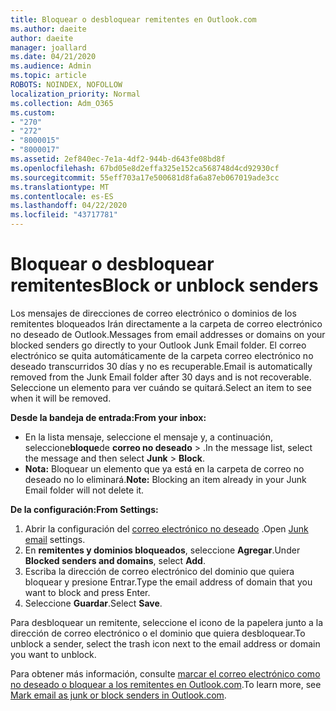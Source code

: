 ```yaml
---
title: Bloquear o desbloquear remitentes en Outlook.com
ms.author: daeite
author: daeite
manager: joallard
ms.date: 04/21/2020
ms.audience: Admin
ms.topic: article
ROBOTS: NOINDEX, NOFOLLOW
localization_priority: Normal
ms.collection: Adm_O365
ms.custom:
- "270"
- "272"
- "8000015"
- "8000017"
ms.assetid: 2ef840ec-7e1a-4df2-944b-d643fe08bd8f
ms.openlocfilehash: 67bd05e8d2effa325e152ca568748d4cd92930cf
ms.sourcegitcommit: 55eff703a17e500681d8fa6a87eb067019ade3cc
ms.translationtype: MT
ms.contentlocale: es-ES
ms.lasthandoff: 04/22/2020
ms.locfileid: "43717781"
---
```

# <a name="block-or-unblock-senders"></a><span data-ttu-id="fea6c-102">Bloquear o desbloquear remitentes</span><span class="sxs-lookup"><span data-stu-id="fea6c-102">Block or unblock senders</span></span>

<span data-ttu-id="fea6c-103">Los mensajes de direcciones de correo electrónico o dominios de los remitentes bloqueados Irán directamente a la carpeta de correo electrónico no deseado de Outlook.</span><span class="sxs-lookup"><span data-stu-id="fea6c-103">Messages from email addresses or domains on your blocked senders go directly to your Outlook Junk Email folder.</span></span> <span data-ttu-id="fea6c-104">El correo electrónico se quita automáticamente de la carpeta correo electrónico no deseado transcurridos 30 días y no es recuperable.</span><span class="sxs-lookup"><span data-stu-id="fea6c-104">Email is automatically removed from the Junk Email folder after 30 days and is not recoverable.</span></span> <span data-ttu-id="fea6c-105">Seleccione un elemento para ver cuándo se quitará.</span><span class="sxs-lookup"><span data-stu-id="fea6c-105">Select an item to see when it will be removed.</span></span>

<span data-ttu-id="fea6c-106">**Desde la bandeja de entrada:**</span><span class="sxs-lookup"><span data-stu-id="fea6c-106">**From your inbox:**</span></span>

- <span data-ttu-id="fea6c-107">En la lista mensaje, seleccione el mensaje y, a continuación, seleccione**bloque**de **correo no deseado** > .</span><span class="sxs-lookup"><span data-stu-id="fea6c-107">In the message list, select the message and then select **Junk** > **Block**.</span></span>
- <span data-ttu-id="fea6c-108">**Nota:** Bloquear un elemento que ya está en la carpeta de correo no deseado no lo eliminará.</span><span class="sxs-lookup"><span data-stu-id="fea6c-108">**Note:** Blocking an item already in your Junk Email folder will not delete it.</span></span>

<span data-ttu-id="fea6c-109">**De la configuración:**</span><span class="sxs-lookup"><span data-stu-id="fea6c-109">**From Settings:**</span></span>

1. <span data-ttu-id="fea6c-110">Abrir la configuración del [correo electrónico no deseado](https://outlook.live.com/mail/options/mail/junkEmail) .</span><span class="sxs-lookup"><span data-stu-id="fea6c-110">Open [Junk email](https://outlook.live.com/mail/options/mail/junkEmail) settings.</span></span>
2. <span data-ttu-id="fea6c-111">En **remitentes y dominios bloqueados**, seleccione **Agregar**.</span><span class="sxs-lookup"><span data-stu-id="fea6c-111">Under **Blocked senders and domains**, select **Add**.</span></span>
3. <span data-ttu-id="fea6c-112">Escriba la dirección de correo electrónico del dominio que quiera bloquear y presione Entrar.</span><span class="sxs-lookup"><span data-stu-id="fea6c-112">Type the email address of domain that you want to block and press Enter.</span></span>
4. <span data-ttu-id="fea6c-113">Seleccione **Guardar**.</span><span class="sxs-lookup"><span data-stu-id="fea6c-113">Select **Save**.</span></span>

<span data-ttu-id="fea6c-114">Para desbloquear un remitente, seleccione el icono de la papelera junto a la dirección de correo electrónico o el dominio que quiera desbloquear.</span><span class="sxs-lookup"><span data-stu-id="fea6c-114">To unblock a sender, select the trash icon next to the email address or domain you want to unblock.</span></span>

<span data-ttu-id="fea6c-115">Para obtener más información, consulte [marcar el correo electrónico como no deseado o bloquear a los remitentes en Outlook.com](https://support.office.com/article/a3ece97b-82f8-4a5e-9ac3-e92fa6427ae4?wt.mc_id=Office_Outlook_com_Alchemy).</span><span class="sxs-lookup"><span data-stu-id="fea6c-115">To learn more, see [Mark email as junk or block senders in Outlook.com](https://support.office.com/article/a3ece97b-82f8-4a5e-9ac3-e92fa6427ae4?wt.mc_id=Office_Outlook_com_Alchemy).</span></span>